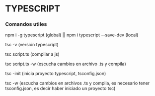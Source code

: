 # TYPESCRIPT

### Comandos utiles
npm i -g typescript (global) || npm i typescript --save-dev (local)

tsc -v (versión typescript)

tsc script.ts (compilar a js)

tsc script.ts -w (escucha cambios en archivo .ts y compila)

tsc -init (inicia proyecto typescript, tsconfig.json)

tsc -w (escucha cambios en archivos .ts y compila, es necesario tener tsconfig.json, es decir haber iniciado un proyecto tsc)
